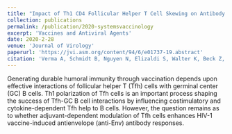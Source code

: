 ```yaml
---
title: "Impact of Th1 CD4 Follicular Helper T Cell Skewing on Antibody Responses to an HIV-1 Vaccine in Rhesus Macaques."
collection: publications
permalink: /publication/2020-systemsvaccinology
excerpt: 'Vaccines and Antiviral Agents'
date: 2020-2-28
venue: 'Journal of Virology'
paperurl: 'https://jvi.asm.org/content/94/6/e01737-19.abstract'  
citation: 'Verma A, Schmidt B, Nguyen N, Elizaldi S, Walter K, Beck Z, Trinh H, Dinasarapu AR, ... and Iyer SS. (2020). &quot;Impact of Th1 CD4 TFH skewing on antibody responses to an HIV-1 vaccine in Rhesus Macaques.&quot; <i>Journal of Virology</i>, 94 (6) e01737-19.'
---  
```

Generating durable humoral immunity through vaccination depends upon effective interactions of follicular helper T (Tfh) cells with germinal center (GC) B cells. Th1 polarization of Tfh cells is an important process shaping the success of Tfh-GC B cell interactions by influencing costimulatory and cytokine-dependent Tfh help to B cells. However, the question remains as to whether adjuvant-dependent modulation of Tfh cells enhances HIV-1 vaccine-induced antienvelope (anti-Env) antibody responses.  
